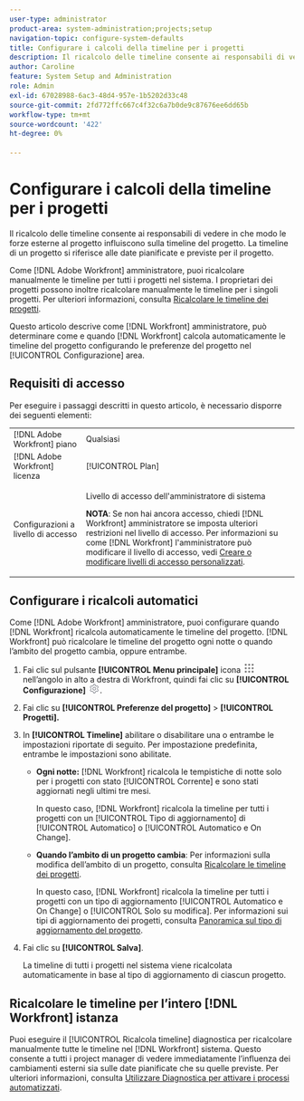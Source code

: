 ```yaml
---
user-type: administrator
product-area: system-administration;projects;setup
navigation-topic: configure-system-defaults
title: Configurare i calcoli della timeline per i progetti
description: Il ricalcolo delle timeline consente ai responsabili di vedere in che modo le forze esterne al progetto influiscono sulla timeline del progetto. La timeline di un progetto si riferisce alle date pianificate e previste per il progetto.
author: Caroline
feature: System Setup and Administration
role: Admin
exl-id: 67028988-6ac3-48d4-957e-1b5202d33c48
source-git-commit: 2fd772ffc667c4f32c6a7b0de9c87676ee6dd65b
workflow-type: tm+mt
source-wordcount: '422'
ht-degree: 0%

---
```


# Configurare i calcoli della timeline per i progetti

Il ricalcolo delle timeline consente ai responsabili di vedere in che modo le forze esterne al progetto influiscono sulla timeline del progetto. La timeline di un progetto si riferisce alle date pianificate e previste per il progetto.

Come [!DNL Adobe Workfront] amministratore, puoi ricalcolare manualmente le timeline per tutti i progetti nel sistema. I proprietari dei progetti possono inoltre ricalcolare manualmente le timeline per i singoli progetti. Per ulteriori informazioni, consulta [Ricalcolare le timeline dei progetti](../../../manage-work/projects/manage-projects/recalculate-project-timeline.md).

Questo articolo descrive come [!DNL Workfront] amministratore, può determinare come e quando [!DNL Workfront] calcola automaticamente le timeline del progetto configurando le preferenze del progetto nel [!UICONTROL Configurazione] area.

## Requisiti di accesso

Per eseguire i passaggi descritti in questo articolo, è necessario disporre dei seguenti elementi:

<table style="table-layout:auto"> 
 <col> 
 <col> 
 <tbody> 
  <tr> 
   <td role="rowheader">[!DNL Adobe Workfront] piano</td> 
   <td>Qualsiasi</td> 
  </tr> 
  <tr> 
   <td role="rowheader">[!DNL Adobe Workfront] licenza</td> 
   <td>[!UICONTROL Plan]</td> 
  </tr> 
  <tr> 
   <td role="rowheader">Configurazioni a livello di accesso</td> 
   <td> <p>Livello di accesso dell'amministratore di sistema</p> <p><b>NOTA</b>: Se non hai ancora accesso, chiedi [!DNL Workfront] amministratore se imposta ulteriori restrizioni nel livello di accesso. Per informazioni su come [!DNL Workfront] l'amministratore può modificare il livello di accesso, vedi <a href="../../../administration-and-setup/add-users/configure-and-grant-access/create-modify-access-levels.md" class="MCXref xref">Creare o modificare livelli di accesso personalizzati</a>.</p> </td> 
  </tr> 
 </tbody> 
</table>

## Configurare i ricalcoli automatici

Come [!DNL Adobe Workfront] amministratore, puoi configurare quando [!DNL Workfront] ricalcola automaticamente le timeline del progetto. [!DNL Workfront] può ricalcolare le timeline del progetto ogni notte o quando l’ambito del progetto cambia, oppure entrambe.

1. Fai clic sul pulsante **[!UICONTROL Menu principale]** icona ![](assets/main-menu-icon.png) nell’angolo in alto a destra di Workfront, quindi fai clic su **[!UICONTROL Configurazione]** ![](assets/gear-icon-settings.png).

1. Fai clic su **[!UICONTROL Preferenze del progetto]** > **[!UICONTROL Progetti].**

1. In **[!UICONTROL Timeline]** abilitare o disabilitare una o entrambe le impostazioni riportate di seguito. Per impostazione predefinita, entrambe le impostazioni sono abilitate.

   * **Ogni notte:** [!DNL Workfront&#x200B;&#x200B;&#x200B;] ricalcola le tempistiche di notte solo per i progetti con stato [!UICONTROL Corrente] e sono stati aggiornati negli ultimi tre mesi.

      In questo caso, [!DNL Workfront] ricalcola la timeline per tutti i progetti con un [!UICONTROL Tipo di aggiornamento] di [!UICONTROL Automatico] o [!UICONTROL Automatico e On Change].

   * **Quando l’ambito di un progetto cambia**: Per informazioni sulla modifica dell’ambito di un progetto, consulta [Ricalcolare le timeline dei progetti](../../../manage-work/projects/manage-projects/recalculate-project-timeline.md).

      In questo caso, [!DNL Workfront] ricalcola la timeline per tutti i progetti con un tipo di aggiornamento [!UICONTROL Automatico e On Change] o [!UICONTROL Solo su modifica].
Per informazioni sui tipi di aggiornamento dei progetti, consulta [Panoramica sul tipo di aggiornamento del progetto](../../../manage-work/projects/planning-a-project/project-update-type-overview.md).

1. Fai clic su **[!UICONTROL Salva]**.

   La timeline di tutti i progetti nel sistema viene ricalcolata automaticamente in base al tipo di aggiornamento di ciascun progetto.

## Ricalcolare le timeline per l’intero [!DNL Workfront] istanza

Puoi eseguire il [!UICONTROL Ricalcola timeline] diagnostica per ricalcolare manualmente tutte le timeline nel [!DNL Workfront] sistema. Questo consente a tutti i project manager di vedere immediatamente l’influenza dei cambiamenti esterni sia sulle date pianificate che su quelle previste. Per ulteriori informazioni, consulta [Utilizzare Diagnostica per attivare i processi automatizzati](../../../administration-and-setup/manage-workfront/run-diagnostics/use-diagnostics-to-trigger-automated-processes.md).
